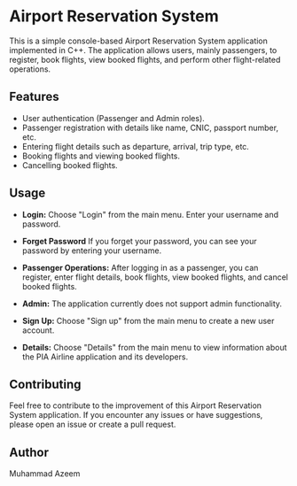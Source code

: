 # **Airport Reservation System**
This is a simple console-based Airport Reservation System application implemented in C++. 
The application allows users, mainly passengers, to register, book flights, view booked flights, and perform other flight-related operations.

## **Features**
* User authentication (Passenger and Admin roles).
* Passenger registration with details like name, CNIC, passport number, etc.
* Entering flight details such as departure, arrival, trip type, etc.
* Booking flights and viewing booked flights.
* Cancelling booked flights.

## **Usage**

* **Login:**
Choose "Login" from the main menu.
Enter your username and password.

* **Forget Password**
If you forget your password,
you can see your password by entering your username.

* **Passenger Operations:**
After logging in as a passenger, you can register, enter flight details, book flights, view booked flights, and cancel booked flights.

* **Admin:**
The application currently does not support admin functionality.

* **Sign Up:**
Choose "Sign up" from the main menu to create a new user account.

* **Details:**
Choose "Details" from the main menu to view information about the PIA Airline application and its developers.

## Contributing
Feel free to contribute to the improvement of this Airport Reservation System application. If you encounter any issues or have suggestions, please open an issue or create a pull request.

## Author
Muhammad Azeem

